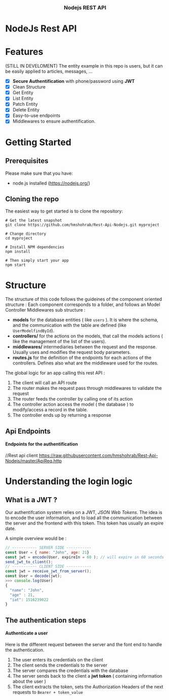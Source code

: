 <h3 align="center">
  Nodejs REST API
</h3>


# NodeJs Rest API

# Features

(STILL IN DEVELOMENT)
The entity example in this repo is users, but it can be easily applied to articles, messages, ...

- [x] **Secure Authentification** with phone/password using **JWT**
- [x] Clean Structure
- [x] Get Entity
- [x] List Entity
- [x] Patch Entity
- [x] Delete Entity
- [x] Easy-to-use endpoints
- [x] Middlewares to ensure authentification.

# Getting Started

## Prerequisites

Please make sure that you have:

- node.js installed (https://nodejs.org/)

## Cloning the repo

The easiest way to get started is to clone the repository:

```
# Get the latest snapshot
git clone https://github.com/hmshohrab/Rest-Api-Nodejs.git myproject

# Change directory
cd myproject

# Install NPM dependencies
npm install

# Then simply start your app
npm start
```


# Structure

The structure of this code follows the guideines of the component oriented structure :
Each component corresponds to a folder, and follows an Model Controller Middlewares sub structure :

- **models** for the database entities ( like `users` ). It is where the schema, and the communication with the table are defined (like `UserModelfindById`).
- **controllers/** for the actions on the models, that call the models actions ( like the management of the list of the users).
- **middlewares/** intermediaries between the request and the response. Usually uses and modifies the request body parameters.
- **routes.js** for the definition of the endpoints for each actions of the controllers. Defines also what are the middleware used for the routes.

The global logic for an app calling this rest API :

1. The client will call an API route  
2. The router makes the request pass through middlewares  to validate the request
3. The router feeds the controller by calling one of its action  
4. The controller action access the model ( the database ) to modify/access a record in the table.
5. The controller ends up by returning a response

## Api Endpoints

#### Endpoints for the authentification

//Rest api client
<a href="Endpoints File">https://raw.githubusercontent.com/hmshohrab/Rest-Api-Nodejs/master/ApiReq.http</a>

# Understanding the login logic

## What is a JWT ?

Our authentifcation system relies on a JWT, _JSON Web Tokens_. The idea is to encode the user information, and to load all the communication between the server and the frontend with this token. This token has usually an expire date.

A simple overview would be :

```javascript
// ----------- SERVER SIDE -----------
const User = { name: "John", age: 21}
const jwt = encode(User, expireIn = 60 ); // will expire in 60 seconds
send_jwt_to_client();
// ----------- CLIENT SIDE -----------
const jwt = receive_jwt_from_server();
const User = decode(jwt);
>>> console.log(User)
{
  "name": "John",
  "age" : 21,
  "iat": 1516239022
}
```

## The authentication steps

#### Authenticate a user

Here is the different request between the server and the font end to handle the authentication.

1. The user enters its credentials on the client
2. The client sends the credentials to the server
3. The server compares the credentials with the database
4. The server sends back to the client a **jwt token** ( containing information about the user )   
5. The client extracts the token, sets the Authorization Headers of the next requests to `Bearer + token_value`
